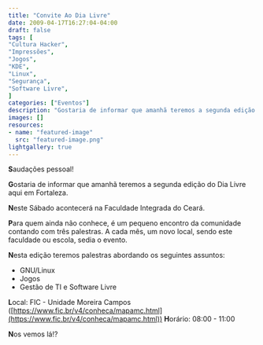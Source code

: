 ```yaml
---
title: "Convite Ao Dia Livre"
date: 2009-04-17T16:27:04-04:00
draft: false
tags: [
"Cultura Hacker",
"Impressões",
"Jogos",
"KDE",
"Linux",
"Segurança",
"Software Livre",
]
categories: ["Eventos"]
description: "Gostaria de informar que amanhã teremos a segunda edição do Dia Livre aqui em Fortaleza."
images: []
resources:
- name: "featured-image"
  src: "featured-image.png"
lightgallery: true
---
```

**S**audações pessoal!

**G**ostaria de informar que amanhã teremos a segunda edição do Dia Livre aqui em Fortaleza.

<!--more-->

**N**este Sábado acontecerá na Faculdade Integrada do Ceará.

**P**ara quem ainda não conhece, é um pequeno encontro da comunidade contando com três palestras. A cada mês, um novo local, sendo este faculdade ou escola, sedia o evento.

**N**esta edição teremos palestras abordando os seguintes assuntos:
* GNU/Linux
* Jogos
* Gestão de TI e Software Livre

**L**ocal: FIC - Unidade Moreira Campos ([https://www.fic.br/v4/conheca/mapamc.html](https://www.fic.br/v4/conheca/mapamc.html))
**H**orário: 08:00 - 11:00

**N**os vemos lá!?

